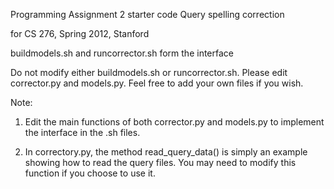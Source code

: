 Programming Assignment 2 starter code
Query spelling correction

for CS 276, Spring 2012, Stanford

buildmodels.sh and runcorrector.sh form the interface

Do not modify either buildmodels.sh or runcorrector.sh.
Please edit corrector.py and models.py.  Feel free to add your own files
if you wish.

Note: 

1. Edit the main functions of both corrector.py and models.py to implement
the interface in the .sh files. 

2. In correctory.py, the method read_query_data() is simply an example
showing how to read the query files.  You may need to modify this
function if you choose to use it. 